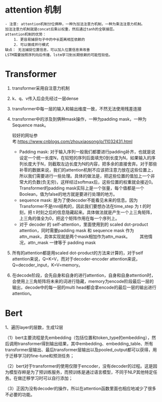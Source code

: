 # attention 机制
	- 注意: attention机制分位俩种，一种为加法注意力机制，一种为乘法注意力机制。
	加法注意力机制就是concat后乘以权重，然后通过tanh的全联接层。
	attention机制的优势：
		1. 更容易捕获句子中的中长距离相互依赖的
		2. 可以做成并行模式
	缺点： 无法捕捉位置信息，可以加入位置信息来改善
	LSTM需要按照序列向后传播，lstm学习到长期依赖的可能性较低。
# Transformer

1. transformer采用自注意力机制

2. k、q、v传入后会先经过一层dense

3. transformer中每一层的输入和输出维度一致，不然无法使用残差连接

4. transformer中的涉及到俩种mask操作，一种为padding mask，一种为Sequence mask。

     较好的网址参考:https://www.cnblogs.com/zhouxiaosong/p/11032431.html

   * Padding mask: 对于输入序列一般我们都要进行padding补齐，也就是说设定一个统一长度N，在较短的序列后面填充0到长度为N，如果输入的序列长度大于N，则截取左边长度为N的内容，把多余的直接舍弃。对于那些补零的数据来说，我们的attention机制不应该把注意力放在这些位置上，所以我们需要进行一些处理。具体的做法是，把这些位置的值加上一个非常大的负数(负无穷)，这样经过softmax后，这些位置的权重就会接近0。Transformer的padding mask实际上是一个张量，每个值都是一个Boolean，值为false的地方就是要进行处理的地方。
   * sequence mask: 是为了使decoder不能看见未来的信息。因为Transformer不是rnn结构的，因此我们要想办法在time_step 为 t 的时刻，把 t 时刻之后的信息隐藏起来。具体做法就是产生一个上三角矩阵，上三角的值全为0，把这个矩阵作用在每一个序列上。
   * 对于 decoder 的 self-attention，里面使用到的 scaled dot-product attention，同时需要padding mask 和 sequence mask 作为 attn_mask，具体实现就是两个mask相加作为attn_mask。
     　　其他情况，attn_mask 一律等于 padding mask



5. 所有的attention都是用scaled dot-product的方法来计算的，对于self attention来说，Q=K=V，而对于decoder-encoder attention来说，Q=decoder_input，K=V=memory。
6. 在decode阶段，会先自身和自身的进行attention，自身和自身attention时，会使用上三角矩阵将未来的词进行隐藏，memory为encode阶段最后一层的输出，decode中的每一层的multi head都会拿encode的最后一层的输出进行attention。



# Bert



1、遍历layer的层数，生成12层



（1）bert主要流程是先embedding（包括位置和token_type的embedding），然后调用transformer得到输出结果，其中embedding、embedding_table、所有transformer层输出、最后transformer层输出以及pooled_output都可以获得，用于迁移学习的fine-tune和预测任务；

（2）bert对于transformer的使用仅限于encoder，没有decoder的过程。这是因为模型存粹是为了预训练服务，而预训练是通过语言模型，不同于NLP其他特定任务。在做迁移学习时可以自行添加；

（3）正因为没有decoder的操作，所以在attention函数里面也相应地减少了很多不必要的功能。
